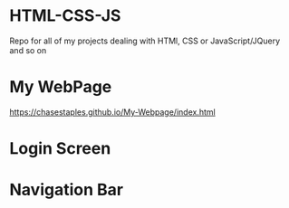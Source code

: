 # HTML-CSS-JS
Repo for all of my projects dealing with HTMl, CSS or JavaScript/JQuery and so on

# My WebPage
https://chasestaples.github.io/My-Webpage/index.html

# Login Screen

# Navigation Bar
